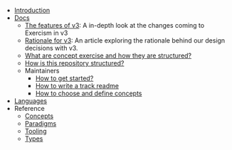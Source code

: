 - [Introduction](/)
- [Docs](README.md)
  - [The features of v3](features-of-v3.md): A in-depth look at the changes coming to Exercism in v3
  - [Rationale for v3](rationale-for-v3.md): An article exploring the rationale behind our design decisions with v3.
  - [What are concept exercise and how they are structured?](concept-exercises.md)
  - [How is this repository structured?](repository-structure.md)
  - Maintainers
    - [How to get started?](maintainers-how-to-get-started.md)
    - [How to write a track readme](maintainers-track-readme.md)
    - [How to choose and define concepts](maintainers-concepts.md)
- [Languages](/languages/README.md)
- Reference
  - [Concepts](/reference/concepts/README.md)
  - [Paradigms](/reference/paradigms/README.md)
  - [Tooling](/reference/tooling/README.md)
  - [Types](/reference/types/README.md)
